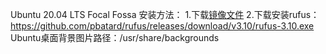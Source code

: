 Ubuntu 20.04 LTS Focal Fossa
安装方法：
1.下载[镜像文件](https://releases.ubuntu.com/20.04/ubuntu-20.04-desktop-amd64.iso?_ga=2.44567844.1646509989.1589195447-147625380.1589089798)
2.下载安装rufus：https://github.com/pbatard/rufus/releases/download/v3.10/rufus-3.10.exe
Ubuntu桌面背景图片路径：/usr/share/backgrounds
